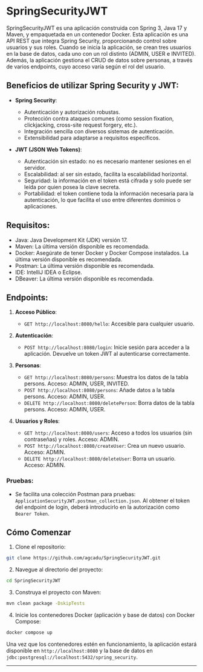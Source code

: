 
# SpringSecurityJWT

SpringSecurityJWT es una aplicación construida con Spring 3, Java 17 y Maven, y empaquetada en un contenedor Docker. Esta aplicación es una API REST que integra Spring Security, proporcionando control sobre usuarios y sus roles. Cuando se inicia la aplicación, se crean tres usuarios en la base de datos, cada uno con un rol distinto (ADMIN, USER e INVITED). Además, la aplicación gestiona el CRUD de datos sobre personas, a través de varios endpoints, cuyo acceso varía según el rol del usuario.

## Beneficios de utilizar Spring Security y JWT:

- **Spring Security**:
    - Autenticación y autorización robustas.
    - Protección contra ataques comunes (como session fixation, clickjacking, cross-site request forgery, etc.).
    - Integración sencilla con diversos sistemas de autenticación.
    - Extensibilidad para adaptarse a requisitos específicos.

- **JWT (JSON Web Tokens)**:
    - Autenticación sin estado: no es necesario mantener sesiones en el servidor.
    - Escalabilidad: al ser sin estado, facilita la escalabilidad horizontal.
    - Seguridad: la información en el token está cifrada y solo puede ser leída por quien posea la clave secreta.
    - Portabilidad: el token contiene toda la información necesaria para la autenticación, lo que facilita el uso entre diferentes dominios o aplicaciones.

## Requisitos:

- Java: Java Development Kit (JDK) versión 17.
- Maven: La última versión disponible es recomendada.
- Docker: Asegúrate de tener Docker y Docker Compose instalados. La última versión disponible es recomendada.
- Postman: La última versión disponible es recomendada.
- IDE: IntelliJ IDEA o Eclipse.
- DBeaver: La última versión disponible es recomendada.

## Endpoints:

1. **Acceso Público**:
    - `GET http://localhost:8080/hello`: Accesible para cualquier usuario.

2. **Autenticación**:
    - `POST http://localhost:8080/login`: Inicie sesión para acceder a la aplicación. Devuelve un token JWT al autenticarse correctamente.

3. **Personas**:
    - `GET http://localhost:8080/persons`: Muestra los datos de la tabla persons. Acceso: ADMIN, USER, INVITED.
    - `POST http://localhost:8080/persons`: Añade datos a la tabla persons. Acceso: ADMIN, USER.
    - `DELETE http://localhost:8080/deletePerson`: Borra datos de la tabla persons. Acceso: ADMIN, USER.

4. **Usuarios y Roles**:
    - `GET http://localhost:8080/users`: Acceso a todos los usuarios (sin contraseñas) y roles. Acceso: ADMIN.
    - `POST http://localhost:8080/createUser`: Crea un nuevo usuario. Acceso: ADMIN.
    - `DELETE http://localhost:8080/deleteUser`: Borra un usuario. Acceso: ADMIN.

### Pruebas:


- Se facilita una colección Postman para pruebas: `ApplicationSecurityJWT.postman_collection.json`. Al obtener el token del endpoint de login, deberá introducirlo en la autorización como `Bearer Token`.

## Cómo Comenzar

1. Clone el repositorio:
```bash
git clone https://github.com/agcadu/SpringSecurityJWT.git
```

2. Navegue al directorio del proyecto:
```bash
cd SpringSecurityJWT
```

3. Construya el proyecto con Maven:
```bash
mvn clean package -DskipTests
```

4. Inicie los contenedores Docker (aplicación y base de datos) con Docker Compose:
```bash
docker compose up
```

Una vez que los contenedores estén en funcionamiento, la aplicación estará disponible en `http://localhost:8080` y la base de datos en `jdbc:postgresql://localhost:5432/spring_security`.

---

